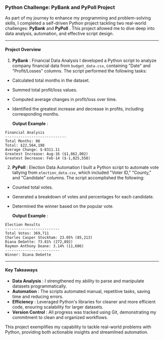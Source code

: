 
### Python Challenge: PyBank and PyPoll Project

As part of my journey to enhance my programming and problem-solving skills, I completed a self-driven Python project tackling two real-world challenges: **PyBank** and  **PyPoll** . This project allowed me to dive deep into data analysis, automation, and effective script design.

---

#### **Project Overview**

1. **PyBank** : Financial Data Analysis
   I developed a Python script to analyze company financial data from `budget_data.csv`, containing "Date" and "Profit/Losses" columns. The script performed the following tasks:

* Calculated total months in the dataset.
* Summed total profit/loss values.
* Computed average changes in profit/loss over time.
* Identified the greatest increase and decrease in profits, including corresponding months.

    **Output Example** :


```
Financial Analysis
----------------------------
Total Months: 86
Total: $22,564,198
Average Change: $-8311.11
Greatest Increase: Aug-16 ($1,862,002)
Greatest Decrease: Feb-14 ($-1,825,558)
```


2. **PyPoll** : Election Data Automation
   I built a Python script to automate vote tallying from `election_data.csv`, which included "Voter ID," "County," and "Candidate" columns. The script accomplished the following:

* Counted total votes.
* Generated a breakdown of votes and percentages for each candidate.
* Determined the winner based on the popular vote.

    **Output Example** :


```
Election Results
-------------------------
Total Votes: 369,711
Charles Casper Stockham: 23.05% (85,213)
Diana DeGette: 73.81% (272,892)
Raymon Anthony Doane: 3.14% (11,606)
-------------------------
Winner: Diana DeGette
```


---

#### **Key Takeaways**

* **Data Analysis** : I strengthened my ability to parse and manipulate datasets programmatically.
* **Automation** : The scripts automated manual, repetitive tasks, saving time and reducing errors.
* **Efficiency** : Leveraged Python's libraries for cleaner and more efficient code, ensuring scalability for larger datasets.
* **Version Control** : All progress was tracked using Git, demonstrating my commitment to clean and organized workflows.

This project exemplifies my capability to tackle real-world problems with Python, providing both actionable insights and streamlined automation.
